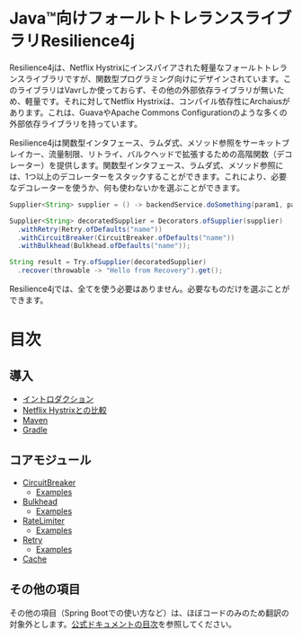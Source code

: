 Java™向けフォールトトレランスライブラリResilience4j
====================================================
Resilience4jは、Netflix Hystrixにインスパイアされた軽量なフォールトトレランスライブラリですが、関数型プログラミング向けにデザインされています。このライブラリはVavrしか使っておらず、その他の外部依存ライブラリが無いため、軽量です。それに対してNetflix Hystrixは、コンパイル依存性にArchaiusがあります。これは、GuavaやApache Commons Configurationのような多くの外部依存ライブラリを持っています。

Resilience4jは関数型インタフェース、ラムダ式、メソッド参照をサーキットブレイカー、流量制限、リトライ、バルクヘッドで拡張するための高階関数（デコレーター）を提供します。関数型インタフェース、ラムダ式、メソッド参照には、1つ以上のデコレーターをスタックすることができます。これにより、必要なデコレーターを使うか、何も使わないかを選ぶことができます。

<!-- FIXME 「スタックする」をうまい日本語にする-->

```java
Supplier<String> supplier = () -> backendService.doSomething(param1, param2);

Supplier<String> decoratedSupplier = Decorators.ofSupplier(supplier)
  .withRetry(Retry.ofDefaults("name"))
  .withCircuitBreaker(CircuitBreaker.ofDefaults("name"))
  .withBulkhead(Bulkhead.ofDefaults("name"));  

String result = Try.ofSupplier(decoratedSupplier)
  .recover(throwable -> "Hello from Recovery").get();
```

Resilience4jでは、全てを使う必要はありません。必要なものだけを選ぶことができます。

# 目次
## 導入
- [イントロダクション](getting-started/introduction.md)
- [Netflix Hystrixとの比較](getting-started/comparison-to-netflix-hystrix.md)
- [Maven](getting-started/maven.md)
- [Gradle](getting-started/gradle.md)

## コアモジュール
- [CircuitBreaker](core-modules/circuitbreaker.md)
    - [Examples](core-modules/circuitbreaker-examples.md)
- [Bulkhead](core-modules/bulkhead.md)
    - [Examples](core-modules/bulkhead-examples.md)
- [RateLimiter](core-modules/ratelimiter.md)
    - [Examples](core-modules/ratelimiter-examples.md)
- [Retry](core-modules/retry.md)
    - [Examples](core-modules/retry-examples.md)
- [Cache](core-modules/cache.md)

## その他の項目
その他の項目（Spring Bootでの使い方など）は、ほぼコードのみのため翻訳の対象外とします。[公式ドキュメントの目次](https://resilience4j.readme.io/docs)を参照してください。
